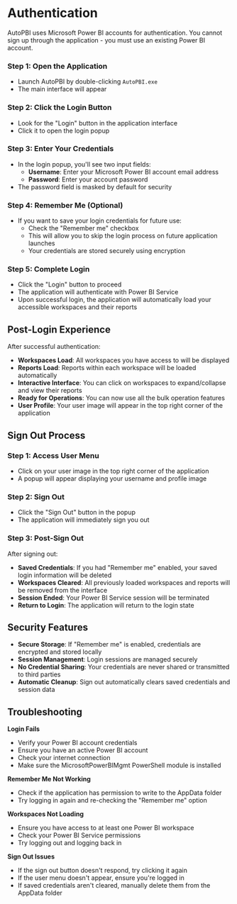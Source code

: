 # Authentication

AutoPBI uses Microsoft Power BI accounts for authentication. You cannot sign up through the application - you must use an existing Power BI account.

### Step 1: Open the Application
- Launch AutoPBI by double-clicking `AutoPBI.exe`
- The main interface will appear

### Step 2: Click the Login Button
- Look for the "Login" button in the application interface
- Click it to open the login popup

### Step 3: Enter Your Credentials
- In the login popup, you'll see two input fields:
  - **Username**: Enter your Microsoft Power BI account email address
  - **Password**: Enter your account password
- The password field is masked by default for security

### Step 4: Remember Me (Optional)
- If you want to save your login credentials for future use:
  - Check the "Remember me" checkbox
  - This will allow you to skip the login process on future application launches
  - Your credentials are stored securely using encryption

### Step 5: Complete Login
- Click the "Login" button to proceed
- The application will authenticate with Power BI Service
- Upon successful login, the application will automatically load your accessible workspaces and their reports

## Post-Login Experience

After successful authentication:

- **Workspaces Load**: All workspaces you have access to will be displayed
- **Reports Load**: Reports within each workspace will be loaded automatically
- **Interactive Interface**: You can click on workspaces to expand/collapse and view their reports
- **Ready for Operations**: You can now use all the bulk operation features
- **User Profile**: Your user image will appear in the top right corner of the application

## Sign Out Process

### Step 1: Access User Menu
- Click on your user image in the top right corner of the application
- A popup will appear displaying your username and profile image

### Step 2: Sign Out
- Click the "Sign Out" button in the popup
- The application will immediately sign you out

### Step 3: Post-Sign Out
After signing out:
- **Saved Credentials**: If you had "Remember me" enabled, your saved login information will be deleted
- **Workspaces Cleared**: All previously loaded workspaces and reports will be removed from the interface
- **Session Ended**: Your Power BI Service session will be terminated
- **Return to Login**: The application will return to the login state

## Security Features

- **Secure Storage**: If "Remember me" is enabled, credentials are encrypted and stored locally
- **Session Management**: Login sessions are managed securely
- **No Credential Sharing**: Your credentials are never shared or transmitted to third parties
- **Automatic Cleanup**: Sign out automatically clears saved credentials and session data

## Troubleshooting

**Login Fails**
- Verify your Power BI account credentials
- Ensure you have an active Power BI account
- Check your internet connection
- Make sure the MicrosoftPowerBIMgmt PowerShell module is installed

**Remember Me Not Working**
- Check if the application has permission to write to the AppData folder
- Try logging in again and re-checking the "Remember me" option

**Workspaces Not Loading**
- Ensure you have access to at least one Power BI workspace
- Check your Power BI Service permissions
- Try logging out and logging back in

**Sign Out Issues**
- If the sign out button doesn't respond, try clicking it again
- If the user menu doesn't appear, ensure you're logged in
- If saved credentials aren't cleared, manually delete them from the AppData folder 